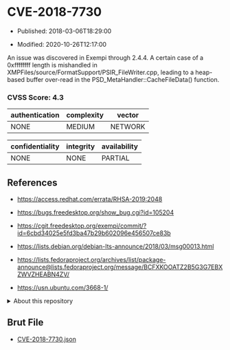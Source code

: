 # CVE-2018-7730

- Published: 2018-03-06T18:29:00

- Modified: 2020-10-26T12:17:00

An issue was discovered in Exempi through 2.4.4. A certain case of a 0xffffffff length is mishandled in XMPFiles/source/FormatSupport/PSIR_FileWriter.cpp, leading to a heap-based buffer over-read in the PSD_MetaHandler::CacheFileData() function.

### CVSS Score: **4.3**

| authentication | complexity | vector |
| --- | --- | --- |
| NONE | MEDIUM | NETWORK |

| confidentiality | integrity | availability |
| --- | --- | --- |
| NONE | NONE | PARTIAL |

## References

* https://access.redhat.com/errata/RHSA-2019:2048

* https://bugs.freedesktop.org/show_bug.cgi?id=105204

* https://cgit.freedesktop.org/exempi/commit/?id=6cbd34025e5fd3ba47b29b602096e456507ce83b

* https://lists.debian.org/debian-lts-announce/2018/03/msg00013.html

* https://lists.fedoraproject.org/archives/list/package-announce@lists.fedoraproject.org/message/BCFXKOOATZ2B5G3G7EBXZWVZHEABN4ZV/

* https://usn.ubuntu.com/3668-1/

<details>
<summary>About this repository</summary> 

  This repository is part of the project [Live Hack CVE](https://github.com/Live-Hack-CVE). Main website can be found [www.live-hack.org](https://www.live-hack.org) 
  
  Made by [Sn0wAlice](https://github.com/Sn0wAlice) for the people that care about security and need to have a feed of the latest CVEs. Hope you enjoy it, don't forget to star the repo and follow me on [Twitter](https://twitter.com/Sn0wAlice) and [Github](https://github.com/Sn0wAlice). And that is my [personnal website](https://www.alice-snow.me/)

  - [Home Page](https://github.com/Live-Hack-CVE)
  - [Framework](https://github.com/Live-Hack-CVE/cve-framework)
  - [CVE database](https://github.com/Live-Hack-CVE/full_database)
  - [Changelog](https://github.com/Live-Hack-CVE/Changelog)
</details>

## Brut File

* [CVE-2018-7730.json](https://raw.githubusercontent.com/Live-Hack-CVE/full_database/main/cves/2018/CVE-2018-7730.json)

